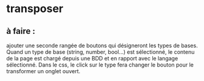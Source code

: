 # transposer

## à faire :

ajouter une seconde rangée de boutons qui désigneront les types de bases.
Quand un type de base (string, number, bool...) est sélectionné, le contenu de la page est chargé depuis une BDD et en rapport avec le langage sélectionné.
Dans le css, le click sur le type fera changer le bouton pour le transformer un onglet ouvert.